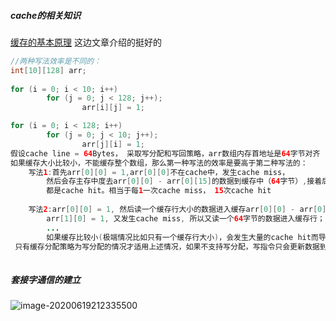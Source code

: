 ##### cache的相关知识

 [缓存的基本原理](https://zhuanlan.zhihu.com/p/102293437)  这边文章介绍的挺好的

```java
//两种写法效率是不同的：
int[10][128] arr;
    
for (i = 0; i < 10; i++)
        for (j = 0; j < 128; j++);
                arr[i][j] = 1;

for (i = 0; i < 128; i++)
        for (j = 0; j < 10; j++);
                arr[j][i] = 1;
假设cache line = 64Bytes， 采取写分配和写回策略，arr数组内存首地址是64字节对齐
如果缓存大小比较小，不能缓存整个数组，那么第一种写法的效率是要高于第二种写法的：
    写法1:首先arr[0][0] = 1,arr[0][0]不在cache中，发生cache miss，
        然后会存主存中度去arr[0][0] - arr[0][15]的数据到缓存中（64字节）,接着后面的1 - 15
        都是cache hit。相当于每1一次cache miss， 15次cache hit
    
    写法2:arr[0][0] = 1, 然后读一个缓存行大小的数据进入缓存arr[0][0] - arr[0][15];
		arr[1][0] = 1, 又发生cache miss, 所以又读一个64字节的数据进入缓存行；
        ...
        如果缓存比较小(极端情况比如只有一个缓存行大小)，会发生大量的cache hit而导致效率较低
 只有缓存分配策略为写分配的情况才适用上述情况，如果不支持写分配，写指令只会更新数据到主存，没有加载数据到cache中这一步（读分配）
     
```



##### 套接字通信的建立

![image-20200619212335500](E:\Typora\imgs\image-20200619212335500.png)